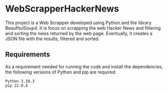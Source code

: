 # WebScrapperHackerNews

This project is a Web Scrapper developed using Python and the library BeaufitulSoup4.
It is focus on scrapping the web Hacker News and filtering and sorting the news returned by the web page. Eventually, it creates a JSON file with the results, filtered and sorted.


## Requirements

As a requirement needed for running the code and install the dependencies, the following versions of Python and pip are required:
```
Python 3.10.3
pip 22.0.4 
```